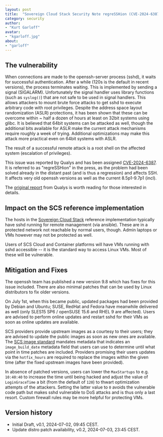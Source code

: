 ```yaml
---
layout: post
title:  "Sovereign Cloud Stack Security Note regreSSHion (CVE-2024-6387)"
category: security
author:
- "Kurt Garloff"
avatar:
- "kgarloff.jpg"
about:
- "garloff"
---
```


## The vulnerability

When connections are made to the openssh-server process (sshd),
it waits for successful authentication. After a while (120s is
the default in recent versions), the process terminates waiting.
This is implemented by sending a signal (SIGALARM). Unfortunately
the signal handler uses library functions (such as `syslog()`) that
are not safe to be used in signal handlers. This allows attackers
to mount brute force attacks to get sshd to execute arbitrary code
with root privileges.
Despite the address space layout randomization (ASLR) protections,
it has been shown that these can be overcome within ~ half a dozen
of hours at least on 32bit systems using glibc. It is believed that
64bit systems can be attacked as well, though the additional
bits available for ASLR make the current attack mechanisms require
roughly a week of trying. Additional optimizations may make this
attack more practical even on 64bit systems with ASLR. 

The result of a successful remote attack is
a root shell on the affected system (escalation of privileges).

This issue was reported by Qualys and has been assigned
[CVE-2024-6387](https://www.cve.org/CVERecord?id=CVE-2024-6387).
It is referred to as "regreSSHion" in the press, as the problem
had been solved already in the distant past (and is thus a regression)
and affects SSH.
It affects very old openssh versions as well as the current
8.5p1-9.7p1 (incl).

The [original report](https://blog.qualys.com/vulnerabilities-threat-research/2024/07/01/regresshion-remote-unauthenticated-code-execution-vulnerability-in-openssh-server)
from Qualys is worth reading for those interested in details.

## Impact on the SCS reference implementation

The hosts in the [Sovereign Cloud Stack](https://scs.community/)
reference implementation typically have sshd running for
remote management (via ansible). These are in a protected
network not reachable by normal users, though.
Admin laptops or VMs however may not be protected as well.

Users of SCS Cloud and Container platforms will have VMs running
with sshd accessible -- it is the standard way to access Linux VMs.
Most of these will be vulnerable.

## Mitigation and Fixes

The openssh team has published a new version 9.8 which has fixes for this
issue included. There are also minimal patches that can be used by Linux
distributors to fix older versions.

On July 1st, when this became public, updated packages had been provided
by Debian and Ubuntu; SUSE, RedHat and Fedora have meanwhile delivered as
well (only SLES15 SP6 / openSUSE 15.6 and RHEL 9 are affected).
Users are advised to perform online updates and restart sshd for their VMs
as soon as online updates are available.

SCS providers provide upstream images as a courtesy to their users; they
are advised to update the public images as soon as new ones are available.
The [SCS image standard](https://docs.scs.community/standards/scs-0102-v1-image-metadata#image-build-info)
mandates metadata that indicates an `image_build_date` metadata field that
users can use to determine until what point in time patches are included.
Providers promising their users updates via the `hotfix_hours` are required
to replace the images within the given time (after the fixed upstream images
have been provided).

In absence of patched versions, users can lower the `MaxStartups` to e.g.
`10:40:40` to increase the time until being hacked and adjust the value
of `LoginGraceTime` a bit (from the default of `120`) to thwart optimization
attempts of the attackers. Setting the latter value to `0` avoids the
vulnerable code path but makes sshd vulnerable to DoS attacks and is
thus only a last resort. Custom firewall rules may be more helpful for
protecting VMs.

## Version history

* Initial Draft, v0.1, 2024-07-02, 09:45 CEST.
* Update distro patch availability, v0.2, 2024-07-03, 23:45 CEST.
